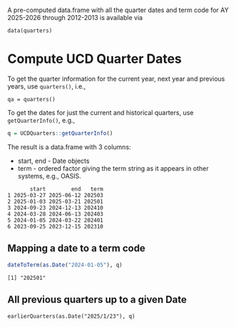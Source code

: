 #

A pre-computed data.frame with all the quarter dates and term code for
AY 2025-2026 through 2012-2013 is available via
```
data(quarters)
```


# Compute UCD Quarter Dates

To get the quarter information for the current  year, next year and previous years,
use `quarters()`, i.e.,
```
qa = quarters()
```

To get the dates for just the current and historical quarters, use `getQuarterInfo()`, e.g.,

```r
q = UCDQuarters::getQuarterInfo()
```

The result is a data.frame with 3 columns:
+ start, end - Date objects
+ term - ordered factor giving the term string as it appears in other systems, e.g., OASIS.

```
       start        end   term
1 2025-03-27 2025-06-12 202503
2 2025-01-03 2025-03-21 202501
3 2024-09-23 2024-12-13 202410
4 2024-03-28 2024-06-13 202403
5 2024-01-05 2024-03-22 202401
6 2023-09-25 2023-12-15 202310
```


##  Mapping a date to a term code

```r
dateToTerm(as.Date("2024-01-05"), q)
```
```
[1] "202501"
```


## All previous quarters up to a given Date

```
earlierQuarters(as.Date("2025/1/23"), q)
```


